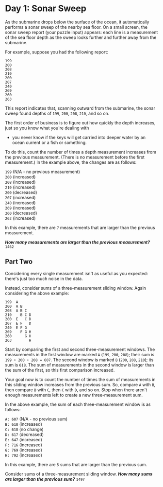 # Day 1: Sonar Sweep

As the submarine drops below the surface of the ocean, it automatically performs a sonar sweep of the nearby sea floor. On a small screen, the sonar sweep report (your puzzle input) appears: each line is a measurement of the sea floor depth as the sweep looks further and further away from the submarine.

For example, suppose you had the following report:

`199`\
`200`\
`208`\
`210`\
`200`\
`207`\
`240`\
`269`\
`260`\
`263`

This report indicates that, scanning outward from the submarine, the sonar sweep found depths of `199`, `200`, `208`,
`210`, and so on.

The first order of business is to figure out how quickly the depth increases, just so you know what you're dealing with
- you never know if the keys will get carried into deeper water by an ocean current or a fish or something.

To do this, count the number of times a depth measurement increases from the previous measurement.
(There is no measurement before the first measurement.) In the example above, the changes are as follows:

`199` (N/A - no previous measurement)\
`200` (increased)\
`208` (increased)\
`210` (increased)\
`200` (decreased)\
`207` (increased)\
`240` (increased)\
`269` (increased)\
`260` (decreased)\
`263` (increased)


In this example, there are `7` measurements that are larger than the previous measurement.

**_How many measurements are larger than the previous measurement?_**
`1462`

## Part Two
Considering every single measurement isn't as useful as you expected: there's just too much noise in the data.

Instead, consider sums of a three-measurement sliding window. Again considering the above example:

`199  A`\
`200  A B`\
`208  A B C`\
`210    B C D`\
`200  E   C D`\
`207  E F   D`\
`240  E F G`\
`269    F G H`\
`260      G H`\
`263        H`

Start by comparing the first and second three-measurement windows.
The measurements in the first window are marked `A` (`199`, `200`, `208`); their sum is `199 + 200 + 208 = 607`.
The second window is marked `B` (`200`, `208`, `210`); its sum is `618`.
The sum of measurements in the second window is larger than the sum of the first, so this first comparison increased.

Your goal now is to count the number of times the sum of measurements in this sliding window increases from the previous
sum.
So, compare `A` with `B`, then compare `B` with `C`, then `C` with `D`, and so on.
Stop when there aren't enough measurements left to create a new three-measurement sum.

In the above example, the sum of each three-measurement window is as follows:

`A: 607` (N/A - no previous sum)\
`B: 618` (increased)\
`C: 618` (no change)\
`D: 617` (decreased)\
`E: 647` (increased)\
`F: 716` (increased)\
`G: 769` (increased)\
`H: 792` (increased)

In this example, there are `5` sums that are larger than the previous sum.

Consider sums of a three-measurement sliding window.
**_How many sums are larger than the previous sum?_**
`1497`